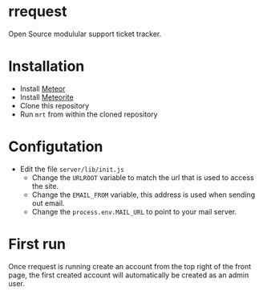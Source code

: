 rrequest
========

Open Source modulular support ticket tracker.

# Installation
- Install [Meteor](http://meteor.com)
- Install [Meteorite](https://github.com/oortcloud/meteorite/)
- Clone this repository
- Run `mrt` from within the cloned repository

# Configutation
- Edit the file `server/lib/init.js` 
  - Change the `URLROOT` variable to match the url that is used to access the site.
  - Change the `EMAIL_FROM` variable, this address is used when sending out email.
  - Change the `process.env.MAIL_URL` to point to your mail server.

# First run
Once rrequest is running create an account from the top right of the front page, the first created account will automatically be created as an admin user.